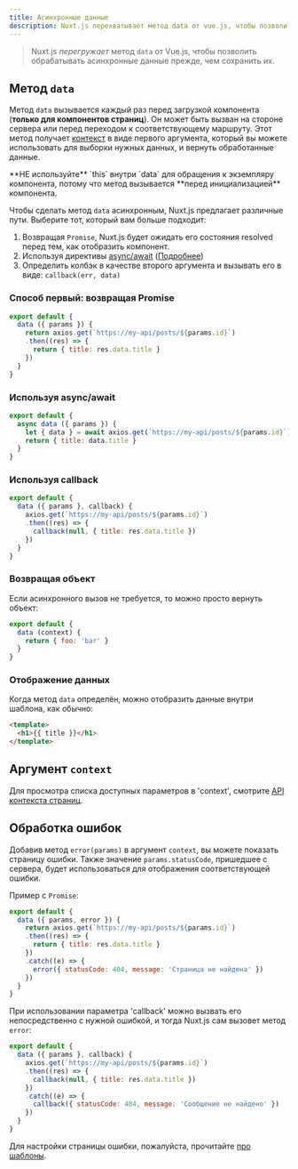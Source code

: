 ```yaml
---
title: Асинхронные данные
description: Nuxt.js перехватывает метод data от vue.js, чтобы позволить обрабатать асинхронные задачи прежде, чем установить data.
---
```


> Nuxt.js *перегружает* метод `data` от Vue.js, чтобы позволить обрабатывать асинхронные данные прежде, чем сохранить их.

## Метод `data`

Метод `data` вызывается каждый раз перед загрузкой компонента (**только для компонентов страниц**). Он может быть вызван на стороне сервера или перед переходом к соответствующему маршруту. Этот метод получает [контекст](/api/pages-context) в виде первого аргумента, который вы можете использовать для выборки нужных данных, и вернуть обработанные данные.

<div class="Alert Alert--orange">**НЕ используйте** `this` внутри `data` для обращения к экземпляру компонента, потому что метод вызывается **перед инициализацией** компонента.</div>

Чтобы сделать метод `data` асинхронным, Nuxt.js предлагает различные пути. Выберите тот, который вам больше подходит:

1. Возвращая `Promise`, Nuxt.js будет ожидать его состояния resolved перед тем, как отобразить компонент.
2. Используя директивы [async/await](https://github.com/lukehoban/ecmascript-asyncawait) ([Подробнее](https://zeit.co/blog/async-and-await))
3. Определить колбэк в качестве второго аргумента и вызывать его в виде: `callback(err, data)`

### Способ первый: возвращая Promise
```js
export default {
  data ({ params }) {
    return axios.get(`https://my-api/posts/${params.id}`)
    .then((res) => {
      return { title: res.data.title }
    })
  }
}
```

### Используя async/await
```js
export default {
  async data ({ params }) {
    let { data } = await axios.get(`https://my-api/posts/${params.id}`)
    return { title: data.title }
  }
}
```

### Используя callback
```js
export default {
  data ({ params }, callback) {
    axios.get(`https://my-api/posts/${params.id}`)
    .then((res) => {
      callback(null, { title: res.data.title })
    })
  }
}
```

### Возвращая объект

Если асинхронного вызов не требуется, то можно просто вернуть объект:

```js
export default {
  data (context) {
    return { foo: 'bar' }
  }
}
```

### Отображение данных

Когда метод `data` определён, можно отобразить данные внутри шаблона, как обычно:

```html
<template>
  <h1>{{ title }}</h1>
</template>
```

## Аргумент `context`

Для просмотра списка доступных параметров в 'context', смотрите [API контекста страниц](/api/pages-context).

## Обработка ошибок

Добавив метод `error(params)` в аргумент `context`, вы можете показать страницу ошибки. Также значение `params.statusCode`, пришедшее с сервера, будет использоваться для отображения соответствующей ошибки.

Пример с `Promise`:
```js
export default {
  data ({ params, error }) {
    return axios.get(`https://my-api/posts/${params.id}`)
    .then((res) => {
      return { title: res.data.title }
    })
    .catch((e) => {
      error({ statusCode: 404, message: 'Страница не найдена' })
    })
  }
}
```

При использовании параметра 'callback' можно вызвать его непосредственно с нужной ошибкой, и тогда Nuxt.js сам вызовет метод `error`:
```js
export default {
  data ({ params }, callback) {
    axios.get(`https://my-api/posts/${params.id}`)
    .then((res) => {
      callback(null, { title: res.data.title })
    })
    .catch((e) => {
      callback({ statusCode: 404, message: 'Сообщение не найдено' })
    })
  }
}
```

Для настройки страницы ошибки, пожалуйста, прочитайте [про шаблоны](/guide/layouts#error-page).
